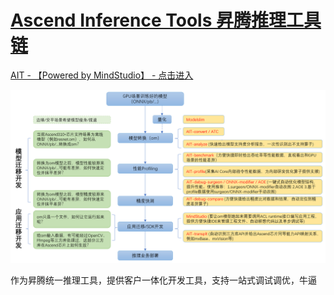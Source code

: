 # [Ascend Inference Tools 昇腾推理工具链](README.md)

[ AIT - 【Powered by MindStudio】 - 点击进入](surgeon/README.md)

![img.png](pics/ait_flow.png)

作为昇腾统一推理工具，提供客户一体化开发工具，支持一站式调试调优，牛逼
